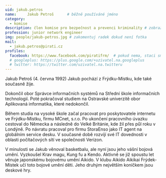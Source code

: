 ```yaml
---
uid: jakub.petros
name:     Jakub Petroš  	# běžně používáné jméno
category:
  - komise
description: člen komise pro bezpečnost a prevenci kriminality # zobrazuje se v lide
profession: junior network engineer
img: people/jakub-petros.jpg # zakomentuj radek dokud není fotka
mail:
  - jakub.petros@pirati.cz
profiles:
  facebook: https://www.facebook.com/piratifrm/  # pokud nema, staci smazat tuto radku
  # googleplus: https://plus.google.com/+uzivatel.na.googleplus
  # twitter: https://twitter.com/uzivatel.na.twitteru
---
```

Jakub Petroš (4. června 1992) Jakub pochází z Frýdku-Místku, kde také současně žije.

Dokončil obor Správce informačních systémů na Střední škole informačních technologií. Poté pokračoval studiem na Ostravské univerzitě obor Aplikovaná informatika, které nedokončil.

Během studia na vysoké škole začal pracovat pro poskytovatele internetu ve Frýdku-Místku, firmu MCnet, s.r.o. Po ukončení pracovního úvazku cestoval do Německa a následně do Velké Británie, kde žil přes půl roku v Londýně. Po návratu pracoval pro firmu StoraEnso jako IT agent na globálním service desku. V současné době rozvíjí své IT dovednosti v oblasti počítačových sítí ve společnosti Verizon.

V minulosti se Jakub věnoval basketbalu, ale nyní jsou jeho vášní bojová umění. Vyzkoušel Krav magu, Kung fu a Kendo. Aktivně se již spoustu let věnuje japonskému bojovému umění Aikido. V klubu Aikido Aikikai Frýdek-Místek učí toto bojové umění děti. Jeho druhým největším koníčkem jsou deskové hry.
